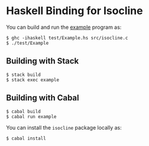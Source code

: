 # Haskell Binding for Isocline

You can build and run the [example] program as:
```
$ ghc -ihaskell test/Example.hs src/isocline.c
$ ./test/Example
```

## Building with Stack

```
$ stack build
$ stack exec example
```

## Building with Cabal

```
$ cabal build
$ cabal run example
```

You can install the `isocline` package locally as:
```
$ cabal install
```

[example]: https://github.com/daanx/isocline/blob/main/test/Example.hs
